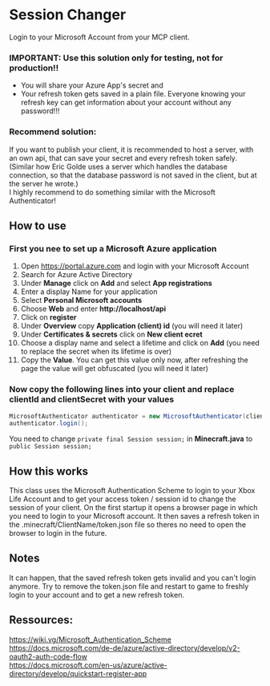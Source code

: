 # Session Changer
Login to your Microsoft Account from your MCP client.

### __IMPORTANT__: Use this solution only for testing, not for production!! 
- You will share your Azure App's secret and
- Your refresh token gets saved in a plain file. Everyone knowing your refresh key can get information about your account without any password!!! <br />  

### Recommend solution:
If you want to publish your client, it is recommended to host a server, with an own api, that can save your secret and every refresh token safely. <br /> 
(Similar how Eric Golde uses a server which handles the database connection, so that the database password is not saved in the client, but at the server he wrote.) <br /> 
I highly recommend to do something similar with the Microsoft Authenticator! 
## How to use
### First you nee to set up a __Microsoft Azure application__
1. Open https://portal.azure.com and login with your Microsoft Account
2. Search for Azure Active Directory
3. Under __Manage__ click on __Add__ and select __App registrations__
4. Enter a display Name for your application
5. Select __Personal Microsoft accounts__
6. Choose __Web__ and enter __http://localhost/api__
7. Click on __register__
8. Under __Overview__ copy __Application (client) id__ (you will need it later)
9. Under __Certificates & secrets__ click on __New client ecret__
10. Choose a display name and select a lifetime and click on __Add__ (you need to replace the secret when its lifetime is over)
11. Copy the __Value__. You can get this value only now, after refreshing the page the value will get obfuscated (you will need it later) 

### Now copy the following lines into your client and replace __clientId__ and __clientSecret__ with your values
```java
MicrosoftAuthenticator authenticator = new MicrosoftAuthenticator(clientId, clientSecret);
authenticator.login();
```
You need to change `private final Session session;` in __Minecraft.java__ to `public Session session;`
## How this works
This class uses the Microsoft Authentication Scheme to login to your Xbox Life Account and to get your access token / session id to change the session of your client.
On the first startup it opens a browser page in which you need to login to your Microsoft account. It then saves a refresh token in the .minecraft/ClientName/token.json  file so theres no need to open the browser to login in the future.

## Notes
It can happen, that the saved refresh token gets invalid and you can't login anymore. Try to remove the token.json file and restart to game to freshly login to your account and to get a new refresh token.

## Ressources:
https://wiki.vg/Microsoft_Authentication_Scheme<br /> 
https://docs.microsoft.com/de-de/azure/active-directory/develop/v2-oauth2-auth-code-flow<br /> 
https://docs.microsoft.com/en-us/azure/active-directory/develop/quickstart-register-app
